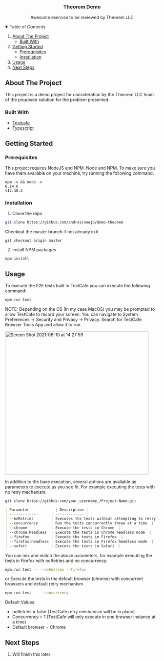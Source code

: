 <h3 align="center">Theorem Demo</h3>
<p align="center">
Awesome exercise to be reviewed by Theorem LLC
<br  />
</p>
<!-- TABLE OF CONTENTS -->
<details  open="open">
<summary>Table of Contents</summary>
<ol>
<li>
<a  href="#about-the-project">About The Project</a>
<ul>
<li><a  href="#built-with">Built With</a></li>
</ul>
</li>
<li>
<a  href="#getting-started">Getting Started</a>
<ul>
<li><a  href="#prerequisites">Prerequisites</a></li>
<li><a  href="#installation">Installation</a></li>
</ul>
</li>
<li><a  href="#usage">Usage</a></li>
<li><a  href="#next-steps">Next Steps</a></li>
</ol>
</details>

<!-- ABOUT THE PROJECT -->

## About The Project

This project is a demo project for consideration by the Theorem LLC team of the proposed solution for the problem presented.

### Built With
* [Testcafe](https://testcafe.io/)
* [Typescript](https://www.typescriptlang.org/)

<!-- GETTING STARTED -->

## Getting Started

### Prerequisites
This project requires NodeJS  and NPM. [Node](http://nodejs.org/) and [NPM](https://npmjs.org/). To make sure you have them available on your machine, try running the following command.
```
npm -v && node -v
6.14.6
v12.18.3
```

### Installation

1. Clone the repo
```sh
git clone https://github.com/andresconejo/demo-theorem
```
Checkout the master branch if not already in it
```
git checkout origin master
```
2. Install NPM packages
```sh
npm install
```
<!-- USAGE EXAMPLES -->
## Usage
To execute the E2E tests built in TestCafe you can execute the following command:

```sh
npm run test
```
NOTE: Depending on the OS (In my case MacOS) you may be prompted to allow TestCafe to record your screen. You can navigate to System Preferences -> Security and Privacy -> Privacy. Search for TestCafe Browser Tools App and allow it to run.

<img width="470" alt="Screen Shot 2021-08-10 at 14 27 59" src="https://user-images.githubusercontent.com/9505296/128931922-008f525d-5ce8-45be-8a85-d393902324e9.png">


In addition to the base execution, several options are available as parameters to execute as you see fit. For example executing the tests with no retry mechanism.

```sh
git clone https://github.com/your_username_/Project-Name.git
```

```markdown
| Parameter  	       | Description |
| -------------      | ------------- |
| --noRetries  	     | Executes the tests without attempting to retry if failures  |
| --concurrency      | Run the tests concurrently three at a time  |
| --chrome  	     | Execute the tests in Chrome  |
| --chrome:headless  | Execute the tests in Chrome headless mode  |
| --firefox          | Execute the tests in Firefox  |
| --firefox:headless | Execute the tests in Firefox headless mode  |
| --safari           | Execute the tests in Safari  |
```

You can mix and match the above parameters, for example executing the tests in Firefox with noRetries and no concurrency.
```sh
npm run test -- --noRetries --firefox
```
or
Execute the tests in the default browser (chrome) with concurrent browsers and default retry mechanism
```sh
npm run test -- --concurrency
```

Default Values:
- noRetries = false (TestCafe retry mechanism will be in place)
- Concurrency = 1 (TestCafe will only execute in one browser instance at a time)
- Default browser = Chrome

## Next Steps

1. Will finish this later
